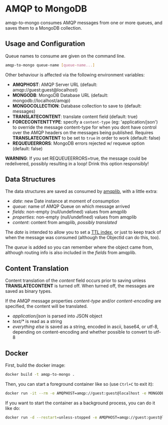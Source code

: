 # AMQP to MongoDB

amqp-to-mongo consumes AMQP messages from one or more queues, and saves them to
a MongoDB collection.


## Usage and Configuration

Queue names to consume are given on the command line.

```sh
amqp-to-mongo queue-name [queue-name...]
```

Other behaviour is affected via the following environment variables:

- **AMQPHOST**: AMQP Server URL (default: amqp://guest:guest@localhost)
- **MONGODB**: MongoDB Database URL (default: mongodb://localhost/amqp)
- **MONGOCOLLECTION**: Database collection to save to (default: messages)
- **TRANSLATECONTENT**: translate content field (default: true)
- **FORCECONTENTTYPE**: specify a `content-type` (eg: 'application/json') to override the message content-type for when you dont have control over the AMQP headers on the messages being published. Requires **TRANSLATECONTENT** to be set to `true` in order to work (default: false)
- **REQUEUEERRORS**: MongoDB errors rejected w/ requeue option (default: false)

**WARNING**: If you set REQUEUEERRORS=true, the message could be redelivered,
  possibly resulting in a loop! Drink this option responsibly!


## Data Structures

The data structures are saved as consumed by
[amqplib](http://www.squaremobius.net/amqp.node/doc/channel_api.html), with a
little extra:

- *date*: new Date instance at moment of consumption
- *queue*: name of AMQP Queue on which message arrived
- *fields*: non-empty (null/undefined) values from amqplib
- *properties*: non-empty (null/undefined) values from amqplib
- *content*: content from amqplib, *possibly translated*

The *date* is intended to allow you to set a
[TTL index](http://docs.mongodb.org/manual/core/index-ttl/), or just to keep
track of when the message was consumed (although the ObjectId can do this,
too).

The *queue* is added so you can remember where the object came from, although
routing info is also included in the *fields* from amqplib.


## Content Translation

Content translation of the *content* field occurs prior to saving unless
**TRANSLATECONTENT** is turned off. When turned off, the messages are saved as
binary types.

If the AMQP message properties *content-type* and/or *content-encoding* are
specified, the content will be translated.

- *application/json* is parsed into JSON object
- *text/\** is read as a string
- *everything else* is saved as a string, encoded in ascii, base64, or utf-8,
  depending on content-encoding and whether possible to convert to utf-8


## Docker

First, build the docker image:

```sh
docker build -t amqp-to-mongo .
```

Then, you can start a foreground container like so (use `Ctrl+C` to exit it):

```sh
docker run -it --rm -e AMQPHOST=amqp://guest:guest@localhost -e MONGODB=mongodb://localhost/amqp amqp-to-mongo amqp-queue-name
```

If you want to start the container as a background process, you can do it like do:

```sh
docker run -d --restart=unless-stopped -e AMQPHOST=amqp://guest:guest@localhost -e MONGODB=mongodb://localhost/amqp amqp-to-mongo amqp-queue-name
```